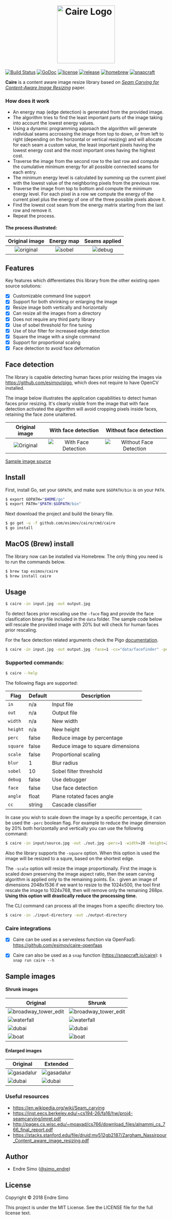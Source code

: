 <h1 align="center"><img alt="Caire Logo" src="https://user-images.githubusercontent.com/883386/51555990-a1762600-1e81-11e9-9a6a-0cd815870358.png" height="180"></h1>

[![Build Status](https://travis-ci.org/esimov/caire.svg?branch=master)](https://travis-ci.org/esimov/caire)
[![GoDoc](https://godoc.org/github.com/golang/gddo?status.svg)](https://godoc.org/github.com/esimov/caire)
[![license](https://img.shields.io/github/license/mashape/apistatus.svg?style=flat)](./LICENSE)
[![release](https://img.shields.io/badge/release-v1.2.0-blue.svg)](https://github.com/esimov/caire/releases/tag/v1.2.0)
[![homebrew](https://img.shields.io/badge/homebrew-v1.2.0-orange.svg)](https://github.com/esimov/homebrew-caire)
[![snapcraft](https://img.shields.io/badge/snapcraft-v1.2.0-green.svg)](https://snapcraft.io/caire)

**Caire** is a content aware image resize library based on *[Seam Carving for Content-Aware Image Resizing](https://inst.eecs.berkeley.edu/~cs194-26/fa16/hw/proj4-seamcarving/imret.pdf)* paper. 

### How does it work
* An energy map (edge detection) is generated from the provided image.
* The algorithm tries to find the least important parts of the image taking into account the lowest energy values.
* Using a dynamic programming approach the algorithm will generate individual seams accrossing the image from top to down, or from left to right (depending on the horizontal or vertical resizing) and will allocate for each seam a custom value, the least important pixels having the lowest energy cost and the most important ones having the highest cost.
* Traverse the image from the second row to the last row and compute the cumulative minimum energy for all possible connected seams for each entry.
* The minimum energy level is calculated by summing up the current pixel with the lowest value of the neighboring pixels from the previous row.
* Traverse the image from top to bottom and compute the minimum energy level. For each pixel in a row we compute the energy of the current pixel plus the energy of one of the three possible pixels above it.
* Find the lowest cost seam from the energy matrix starting from the last row and remove it.
* Repeat the process.

#### The process illustrated:

| Original image | Energy map | Seams applied
|:--:|:--:|:--:|
| ![original](https://user-images.githubusercontent.com/883386/35481925-de130752-0435-11e8-9246-3950679b4fd6.jpg) | ![sobel](https://user-images.githubusercontent.com/883386/35481899-5d5096ca-0435-11e8-9f9b-a84fefc06470.jpg) | ![debug](https://user-images.githubusercontent.com/883386/35481949-5c74dcb0-0436-11e8-97db-a6169cb150ca.jpg) | ![out](https://user-images.githubusercontent.com/883386/35564985-88c579d4-05c4-11e8-9068-5141714e6f43.jpg) | 

## Features
Key features which differentiates this library from the other existing open source solutions:

- [x] Customizable command line support
- [x] Support for both shrinking or enlarging the image
- [x] Resize image both vertically and horizontally
- [x] Can resize all the images from a directory
- [x] Does not require any third party library
- [x] Use of sobel threshold for fine tuning
- [x] Use of blur filter for increased edge detection
- [x] Square the image with a single command
- [x] Support for proportional scaling
- [x] Face detection to avoid face deformation

## Face detection

The library is capable detecting human faces prior resizing the images via https://github.com/esimov/pigo, which does not require to have OpenCV installed. 

The image below illustrates the application capabilities to detect human faces prior resizing. It's clearly visible from the image that with face detection activated the algorithm will avoid cropping pixels inside faces, retaining the face zone unaltered.

| Original image | With face detection | Without face detection
|:--:|:--:|:--:|
| ![Original](https://user-images.githubusercontent.com/883386/37569642-0c5f49e8-2aee-11e8-8ac1-d096c0387ca0.jpg) | ![With Face Detection](https://user-images.githubusercontent.com/883386/41292871-6ca43280-6e5c-11e8-9d72-5b9a138228b6.jpg) | ![Without Face Detection](https://user-images.githubusercontent.com/883386/41292872-6cc90e8e-6e5c-11e8-8b41-5b4eb5042381.jpg) |

[Sample image source](http://www.lens-rumors.com/wp-content/uploads/2014/12/EF-M-55-200mm-f4.5-6.3-IS-STM-sample.jpg)

## Install
First, install Go, set your `GOPATH`, and make sure `$GOPATH/bin` is on your `PATH`.

```bash
$ export GOPATH="$HOME/go"
$ export PATH="$PATH:$GOPATH/bin"
```
Next download the project and build the binary file.

```bash
$ go get -u -f github.com/esimov/caire/cmd/caire
$ go install
```

## MacOS (Brew) install
The library now can be installed via Homebrew. The only thing you need is to run the commands below.

```bash
$ brew tap esimov/caire
$ brew install caire
```

## Usage

```bash
$ caire -in input.jpg -out output.jpg
```

To detect faces prior rescaling use the `-face` flag and provide the face clasification binary file included in the `data` folder. The sample code below will rescale the provided image with 20% but will check for human faces prior rescaling.

For the face detection related arguments check the Pigo [documentation](https://github.com/esimov/pigo/blob/master/README.md).

```bash
$ caire -in input.jpg -out output.jpg -face=1 -cc="data/facefinder" -perc=1 -width=20
```


### Supported commands:
```bash 
$ caire --help
```
The following flags are supported:

| Flag | Default | Description |
| --- | --- | --- |
| `in` | n/a | Input file |
| `out` | n/a | Output file |
| `width` | n/a | New width |
| `height` | n/a | New height |
| `perc` | false | Reduce image by percentage |
| `square` | false | Reduce image to square dimensions |
| `scale` | false | Proportional scaling |
| `blur` | 1 | Blur radius |
| `sobel` | 10 | Sobel filter threshold |
| `debug` | false | Use debugger |
| `face` | false | Use face detection |
| `angle` | float | Plane rotated faces angle |
| `cc` | string | Cascade classifier |

In case you wish to scale down the image by a specific percentage, it can be used the `-perc` boolean flag. For example to reduce the image dimension by 20% both horizontally and vertically you can use the following command:

```bash
$ caire -in input/source.jpg -out ./out.jpg -perc=1 -width=20 -height=20 -debug=false
```

Also the library supports the `-square` option. When this option is used the image will be resized to a squre, based on the shortest edge.

The `-scale` option will resize the image proportionally. First the image is scaled down preserving the image aspect ratio, then the seam carving algorithm is applied only to the remaining points. Ex. : given an image of dimensions 2048x1536 if we want to resize to the 1024x500, the tool first rescale the image to 1024x768, then will remove only the remaining 268px. **Using this option will drastically reduce the processing time.**

The CLI command can process all the images from a specific directory too.

```bash
$ caire -in ./input-directory -out ./output-directory
```

### Caire integrations
- [x] Caire can be used as a servesless function via OpenFaaS: https://github.com/esimov/caire-openfaas
- [x] Caire can also be used as a `snap` function (https://snapcraft.io/caire): `$ snap run caire --h`


## Sample images

#### Shrunk images
| Original | Shrunk |
| --- | --- |
| ![broadway_tower_edit](https://user-images.githubusercontent.com/883386/35498083-83d6015e-04d5-11e8-936a-883e17b76f9d.jpg) | ![broadway_tower_edit](https://user-images.githubusercontent.com/883386/35498110-a4a03328-04d5-11e8-9bf1-f526ef033d6a.jpg) |
| ![waterfall](https://user-images.githubusercontent.com/883386/35498250-2f31e202-04d6-11e8-8840-a78f40fc1a0c.png) | ![waterfall](https://user-images.githubusercontent.com/883386/35498209-0411b16a-04d6-11e8-9ce2-ec4bce34828a.jpg) |
| ![dubai](https://user-images.githubusercontent.com/883386/35498466-1375b88a-04d7-11e8-8f8e-9d202da6a6b3.jpg) | ![dubai](https://user-images.githubusercontent.com/883386/35498499-3c32fc38-04d7-11e8-9f0d-07f63a8bd420.jpg) |
| ![boat](https://user-images.githubusercontent.com/883386/35498465-1317a678-04d7-11e8-9185-ec92ea57f7c6.jpg) | ![boat](https://user-images.githubusercontent.com/883386/35498498-3c0f182c-04d7-11e8-9af8-695bc071e0f1.jpg) |

#### Enlarged images
| Original | Extended |
| --- | --- |
| ![gasadalur](https://user-images.githubusercontent.com/883386/35498662-e11853c4-04d7-11e8-98d7-fcdb27207362.jpg) | ![gasadalur](https://user-images.githubusercontent.com/883386/35498559-87eb6426-04d7-11e8-825c-2dd2abdfc112.jpg) |
| ![dubai](https://user-images.githubusercontent.com/883386/35498466-1375b88a-04d7-11e8-8f8e-9d202da6a6b3.jpg) | ![dubai](https://user-images.githubusercontent.com/883386/35498827-8cee502c-04d8-11e8-8449-05805f196d60.jpg) |
### Useful resources
* https://en.wikipedia.org/wiki/Seam_carving
* https://inst.eecs.berkeley.edu/~cs194-26/fa16/hw/proj4-seamcarving/imret.pdf
* http://pages.cs.wisc.edu/~moayad/cs766/download_files/alnammi_cs_766_final_report.pdf
* https://stacks.stanford.edu/file/druid:my512gb2187/Zargham_Nassirpour_Content_aware_image_resizing.pdf

## Author

* Endre Simo ([@simo_endre](https://twitter.com/simo_endre))

## License

Copyright © 2018 Endre Simo

This project is under the MIT License. See the LICENSE file for the full license text.
